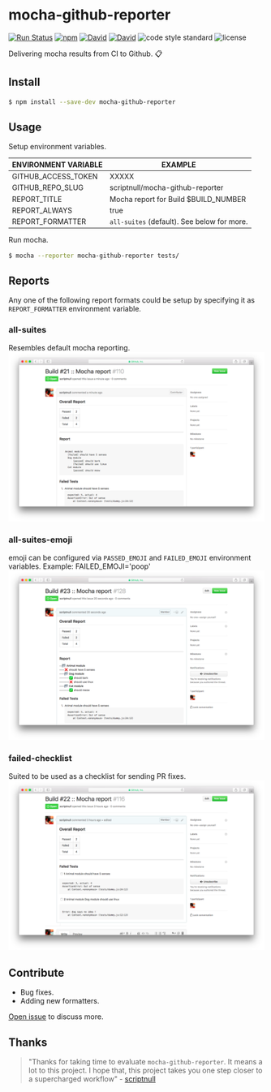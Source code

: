 # mocha-github-reporter

[![Run Status](https://api.shippable.com/projects/58b1d2d35b77cc06007641a6/badge?branch=master)](https://app.shippable.com/projects/58b1d2d35b77cc06007641a6) [![npm](https://img.shields.io/npm/v/mocha-github-reporter.svg)]() [![David](https://img.shields.io/david/scriptnull/mocha-github-reporter.svg)]() [![David](https://img.shields.io/david/dev/scriptnull/mocha-github-reporter.svg)]() ![code style standard](https://img.shields.io/badge/code_style-standard-brightgreen.svg) ![license](https://img.shields.io/github/license/scriptnull/mocha-github-reporter.svg)

Delivering mocha results from CI to Github. 📋

## Install
```bash
$ npm install --save-dev mocha-github-reporter
```

## Usage
Setup environment variables.

| ENVIRONMENT VARIABLE | EXAMPLE |
|----------------------|---------|
| GITHUB_ACCESS_TOKEN | XXXXX |
| GITHUB_REPO_SLUG | scriptnull/mocha-github-reporter |
| REPORT_TITLE | Mocha report for Build $BUILD_NUMBER |
| REPORT_ALWAYS | true |
| REPORT_FORMATTER | `all-suites` (default). See below for more. |

Run mocha.

```bash
$ mocha --reporter mocha-github-reporter tests/
```
## Reports
Any one of the following report formats could be setup by specifying it as `REPORT_FORMATTER` environment variable.

### all-suites
Resembles default mocha reporting.
![all-suites](/screens/all-suites.png)

### all-suites-emoji
emoji can be configured via `PASSED_EMOJI` and `FAILED_EMOJI` environment variables. Example: FAILED_EMOJI='poop'
![all-suites-emoji](/screens/all-suites-emoji.png)

### failed-checklist
Suited to be used as a checklist for sending PR fixes.
![failed-checklist](/screens/failed-checklist.png)

## Contribute
- Bug fixes.
- Adding new formatters.

[Open issue](https://github.com/scriptnull/mocha-github-reporter/issues/new) to discuss more.

## Thanks
> "Thanks for taking time to evaluate `mocha-github-reporter`. It means a lot to this project. I hope that, this project takes you one step closer to a supercharged workflow" - [scriptnull](https://twitter.com/scriptnull)
